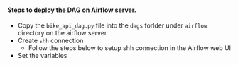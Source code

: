 #### Steps to deploy the DAG on Airflow server.
* Copy the `bike_api_dag.py` file into the `dags` forlder under `airflow` directory on the airflow server
* Create `shh` connection
    * Follow the steps below to setup shh connection in the Airflow web UI
* Set the variables
